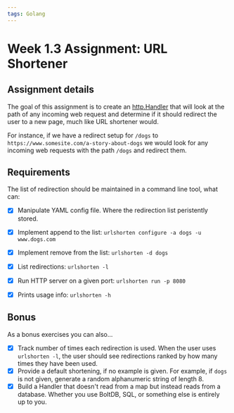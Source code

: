 ```yaml
---
tags: Golang
---
```

# Week 1.3 Assignment: URL Shortener

## Assignment details

The goal of this assignment is to create an [http.Handler](https://golang.org/pkg/net/http/#Handler) that will look at the path of any incoming web request and determine if it should redirect the user to a new page, much like URL shortener would.

For instance, if we have a redirect setup for `/dogs` to `https://www.somesite.com/a-story-about-dogs` we would look for any incoming web requests with the path `/dogs` and redirect them.


## Requirements

The list of redirection should be maintained in a command line tool, what can:
- [x] Manipulate YAML config file. Where the redirection list peristently stored.
- [x] Implement append to the list: `urlshorten configure -a dogs -u www.dogs.com` 
- [x] Implement remove from the list: `urlshorten -d dogs`
- [x] List redirections: `urlshorten -l`
- [x] Run HTTP server on a given port: `urlshorten run -p 8080`
- [x] Prints usage info: `urlshorten -h`


## Bonus

As a bonus exercises you can also...

- [x] Track number of times each redirection is used. When the user uses `urlshorten -l`, the user should see redirections ranked by how many times they have been used.
- [x] Provide a default shortening, if no example is given. For example, if `dogs` is not given, generate a random alphanumeric string of length 8.
- [x] Build a Handler that doesn't read from a map but instead reads from a database. Whether you use BoltDB, SQL, or something else is entirely up to you.
